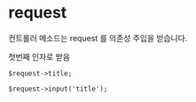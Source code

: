 # request



컨트롤러 메소드는 request 를 의존성 주입을 받습니다.

첫번째 인자로 받음



```
$request->title;

$request->input('title');
```


